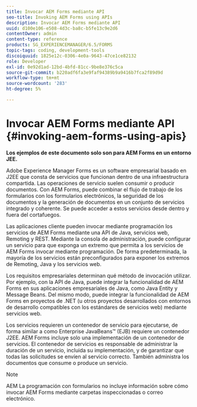 ```yaml
---
title: Invocar AEM Forms mediante API
seo-title: Invoking AEM Forms using APIs
description: Invocar AEM Forms mediante API
uuid: d100e106-e508-4d3c-ba8c-b5fe13c9e2d6
contentOwner: admin
content-type: reference
products: SG_EXPERIENCEMANAGER/6.5/FORMS
topic-tags: coding, development-tools
discoiquuid: 1825e12c-0306-4e0a-9643-47ce1ce82132
role: Developer
exl-id: 0e92d1ad-12bd-4bfd-81cc-9be8e376c5ca
source-git-commit: b220adf6fa3e9faf94389b9a9416b7fca2f89d9d
workflow-type: tm+mt
source-wordcount: '283'
ht-degree: 5%

---
```


# Invocar AEM Forms mediante API {#invoking-aem-forms-using-apis}

**Los ejemplos de este documento solo son para AEM Forms en un entorno JEE.**

Adobe Experience Manager Forms es un software empresarial basado en J2EE que consta de servicios que funcionan dentro de una infraestructura compartida. Las operaciones de servicio suelen consumir o producir documentos. Con AEM Forms, puede combinar el flujo de trabajo de los formularios con los formularios electrónicos, la seguridad de los documentos y la generación de documentos en un conjunto de servicios integrado y coherente. Se puede acceder a estos servicios desde dentro y fuera del cortafuegos.

Las aplicaciones cliente pueden invocar mediante programación los servicios de AEM Forms mediante una API de Java, servicios web, Remoting y REST. Mediante la consola de administración, puede configurar un servicio para que exponga un extremo que permita a los servicios de AEM Forms invocar mediante programación. De forma predeterminada, la mayoría de los servicios están preconfigurados para exponer los extremos de Remoting, Java y los servicios web.

Los requisitos empresariales determinan qué método de invocación utilizar. Por ejemplo, con la API de Java, puede integrar la funcionalidad de AEM Forms en sus aplicaciones empresariales de Java, como Java Entity y Message Beans. Del mismo modo, puede integrar la funcionalidad de AEM Forms en proyectos de .NET (u otros proyectos desarrollados con entornos de desarrollo compatibles con los estándares de servicios web) mediante servicios web.

Los servicios requieren un contenedor de servicio para ejecutarse, de forma similar a como Enterprise JavaBeans™ (EJB) requiere un contenedor J2EE. AEM Forms incluye solo una implementación de un contenedor de servicios. El contenedor de servicios es responsable de administrar la duración de un servicio, incluida su implementación, y de garantizar que todas las solicitudes se envíen al servicio correcto. También administra los documentos que consume o produce un servicio.

>[!NOTE]
>
>AEM La programación con formularios no incluye información sobre cómo invocar AEM Forms mediante carpetas inspeccionadas o correo electrónico.

